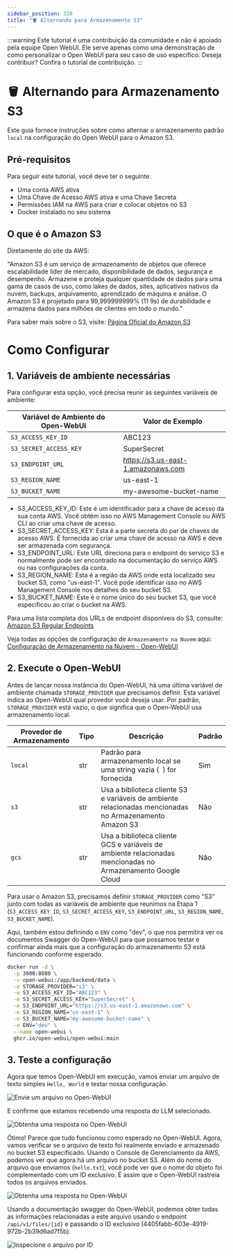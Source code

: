 ```yaml
---
sidebar_position: 320
title: "🪣 Alternando para Armazenamento S3"
---
```


:::warning
Este tutorial é uma contribuição da comunidade e não é apoiado pela equipe Open WebUI. Ele serve apenas como uma demonstração de como personalizar o Open WebUI para seu caso de uso específico. Deseja contribuir? Confira o tutorial de contribuição.
:::

# 🪣 Alternando para Armazenamento S3

Este guia fornece instruções sobre como alternar o armazenamento padrão `local` na configuração do Open WebUI para o Amazon S3.

## Pré-requisitos

Para seguir este tutorial, você deve ter o seguinte:

- Uma conta AWS ativa
- Uma Chave de Acesso AWS ativa e uma Chave Secreta
- Permissões IAM na AWS para criar e colocar objetos no S3
- Docker instalado no seu sistema

## O que é o Amazon S3

Diretamente do site da AWS:

"Amazon S3 é um serviço de armazenamento de objetos que oferece escalabilidade líder de mercado, disponibilidade de dados, segurança e desempenho. Armazene e proteja qualquer quantidade de dados para uma gama de casos de uso, como lakes de dados, sites, aplicativos nativos da nuvem, backups, arquivamento, aprendizado de máquina e análise. O Amazon S3 é projetado para 99,999999999% (11 9s) de durabilidade e armazena dados para milhões de clientes em todo o mundo."

Para saber mais sobre o S3, visite: [Página Oficial do Amazon S3](https://aws.amazon.com/s3/)

# Como Configurar

## 1. Variáveis de ambiente necessárias

Para configurar esta opção, você precisa reunir as seguintes variáveis de ambiente:

| **Variável de Ambiente do Open-WebUI** | **Valor de Exemplo**                           |
|---------------------------------------|-----------------------------------------------|
| `S3_ACCESS_KEY_ID`                    | ABC123                                        |
| `S3_SECRET_ACCESS_KEY`                | SuperSecret                                   |
| `S3_ENDPOINT_URL`                     | https://s3.us-east-1.amazonaws.com            |
| `S3_REGION_NAME`                      | us-east-1                                     |
| `S3_BUCKET_NAME`                      | my-awesome-bucket-name                        |

- S3_ACCESS_KEY_ID: Este é um identificador para a chave de acesso da sua conta AWS. Você obtém isso no AWS Management Console ou AWS CLI ao criar uma chave de acesso.
- S3_SECRET_ACCESS_KEY: Esta é a parte secreta do par de chaves de acesso AWS. É fornecida ao criar uma chave de acesso na AWS e deve ser armazenada com segurança.
- S3_ENDPOINT_URL: Este URL direciona para o endpoint do serviço S3 e normalmente pode ser encontrado na documentação do serviço AWS ou nas configurações da conta.
- S3_REGION_NAME: Esta é a região da AWS onde está localizado seu bucket S3, como "us-east-1". Você pode identificar isso no AWS Management Console nos detalhes do seu bucket S3.
- S3_BUCKET_NAME: Este é o nome único do seu bucket S3, que você especificou ao criar o bucket na AWS.

Para uma lista completa dos URLs de endpoint disponíveis do S3, consulte: [Amazon S3 Regular Endpoints](https://docs.aws.amazon.com/general/latest/gr/s3.html)

Veja todas as opções de configuração de `Armazenamento na Nuvem` aqui: [Configuração de Armazenamento na Nuvem - Open-WebUI](https://docs.openwebui.com/getting-started/env-configuration#cloud-storage)

## 2. Execute o Open-WebUI

Antes de lançar nossa instância do Open-WebUI, há uma última variável de ambiente chamada `STORAGE_PROVIDER` que precisamos definir. Esta variável indica ao Open-WebUI qual provedor você deseja usar. Por padrão, `STORAGE_PROVIDER` está vazio, o que significa que o Open-WebUI usa armazenamento local.

| **Provedor de Armazenamento** | **Tipo** | **Descrição**                                                                                     | **Padrão** |
|------------------------------|----------|-------------------------------------------------------------------------------------------------|-------------|
| `local`                     | str      | Padrão para armazenamento local se uma string vazia (` `) for fornecida                        | Sim         |
| `s3`                        | str      | Usa a biblioteca cliente S3 e variáveis de ambiente relacionadas mencionadas no Armazenamento Amazon S3     | Não          |
| `gcs`                       | str      | Usa a biblioteca cliente GCS e variáveis de ambiente relacionadas mencionadas no Armazenamento Google Cloud | Não          |

Para usar o Amazon S3, precisamos definir `STORAGE_PROVIDER` como "S3" junto com todas as variáveis de ambiente que reunimos na Etapa 1 (`S3_ACCESS_KEY_ID`, `S3_SECRET_ACCESS_KEY`, `S3_ENDPOINT_URL`, `S3_REGION_NAME`, `S3_BUCKET_NAME`).

Aqui, também estou definindo o `ENV` como "dev", o que nos permitirá ver os documentos Swagger do Open-WebUI para que possamos testar e confirmar ainda mais que a configuração do armazenamento S3 está funcionando conforme esperado.

```sh
docker run -d \
  -p 3000:8080 \
  -v open-webui:/app/backend/data \
  -e STORAGE_PROVIDER="s3" \
  -e S3_ACCESS_KEY_ID="ABC123" \
  -e S3_SECRET_ACCESS_KEY="SuperSecret" \
  -e S3_ENDPOINT_URL="https://s3.us-east-1.amazonaws.com" \
  -e S3_REGION_NAME="us-east-1" \
  -e S3_BUCKET_NAME="my-awesome-bucket-name" \
  -e ENV="dev" \
  --name open-webui \
  ghcr.io/open-webui/open-webui:main
```

## 3. Teste a configuração

Agora que temos Open-WebUI em execução, vamos enviar um arquivo de texto simples `Hello, World` e testar nossa configuração.

![Envie um arquivo no Open-WebUI](/images/tutorials/amazon-s3/amazon-s3-upload-file.png)

E confirme que estamos recebendo uma resposta do LLM selecionado.

![Obtenha uma resposta no Open-WebUI](/images/tutorials/amazon-s3/amazon-s3-oui-response.png)

Ótimo! Parece que tudo funcionou como esperado no Open-WebUI. Agora, vamos verificar se o arquivo de texto foi realmente enviado e armazenado no bucket S3 especificado. Usando o Console de Gerenciamento da AWS, podemos ver que agora há um arquivo no bucket S3. Além do nome do arquivo que enviamos (`hello.txt`), você pode ver que o nome do objeto foi complementado com um ID exclusivo. É assim que o Open-WebUI rastreia todos os arquivos enviados.

![Obtenha uma resposta no Open-WebUI](/images/tutorials/amazon-s3/amazon-s3-object-in-bucket.png)

Usando a documentação swagger do Open-WebUI, podemos obter todas as informações relacionadas a este arquivo usando o endpoint `/api/v1/files/{id}` e passando o ID exclusivo (4405fabb-603e-4919-972b-2b39d6ad7f5b).

![Inspecione o arquivo por ID](/images/tutorials/amazon-s3/amazon-s3-get-file-by-id.png)
